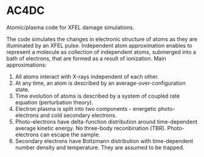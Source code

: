# AC4DC
Atomic/plasma code for XFEL damage simulations.

The code simulates the changes in electronic structure of atoms as they are illuminated by an XFEL pulse. Independent atom approximation enables to represent a molecule as collection of independent atoms, submerged into a bath of electrons, that are formed as a result of ionization. Main approximations:

1) All atoms interact with X-rays independent of each other.
2) At any time, an atom is described by an average-over-configuration state. 
3) Time evolution of atoms is described by a system of coupled rate equation (perturbation theory).
4) Electron plasma is split into two components - energetic photo-electrons and cold secondary electrons.
5) Photo-electrons have delta-function distribution around time-dependent average kinetic energy. No three-body reconbination (TBR). Photo-electrons can escape the sample.
6) Secondary electrons have Boltzmann distribution with time-dependent number density and temperature. They are assumed to be trapped.
